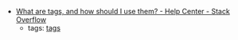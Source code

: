 * [What are tags, and how should I use them? - Help Center - Stack Overflow](http://stackoverflow.com/help/tagging)
    * tags: [tags](../tags/tags.md)
